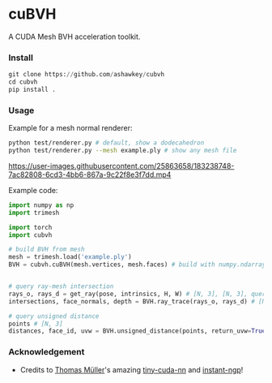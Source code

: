 # cuBVH

A CUDA Mesh BVH acceleration toolkit.

### Install

```python
git clone https://github.com/ashawkey/cubvh
cd cubvh
pip install .
```

### Usage

Example for a mesh normal renderer:

```bash
python test/renderer.py # default, show a dodecahedron
python test/renderer.py --mesh example.ply # show any mesh file
```

https://user-images.githubusercontent.com/25863658/183238748-7ac82808-6cd3-4bb6-867a-9c22f8e3f7dd.mp4

Example code:

```python
import numpy as np
import trimesh

import torch
import cubvh

# build BVH from mesh
mesh = trimesh.load('example.ply')
BVH = cubvh.cuBVH(mesh.vertices, mesh.faces) # build with numpy.ndarray/torch.Tensor


# query ray-mesh intersection
rays_o, rays_d = get_ray(pose, intrinsics, H, W) # [N, 3], [N, 3], query with torch.Tensor (cuda)
intersections, face_normals, depth = BVH.ray_trace(rays_o, rays_d) # [N, 3], [N, 3], [N,]

# query unsigned distance
points # [N, 3]
distances, face_id, uvw = BVH.unsigned_distance(points, return_uvw=True) # [N], [N], [N, 3]
```


### Acknowledgement

* Credits to [Thomas Müller](https://tom94.net/)'s amazing [tiny-cuda-nn](https://github.com/NVlabs/tiny-cuda-nn) and [instant-ngp](https://github.com/NVlabs/instant-ngp)!
